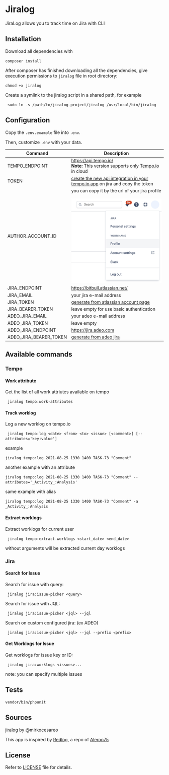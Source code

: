 # Jiralog
JiraLog allows you to track time on Jira with CLI

## Installation

Download all dependencies with

    composer install

After composer has finished downloading all the dependencies, give execution permissions to `jiralog` file in root directory:

    chmod +x jiralog

Create a symlink to the jiralog script in a shared path, for example

     sudo ln -s /path/to/jiralog-project/jiralog /usr/local/bin/jiralog

## Configuration

Copy the `.env.example` file into `.env`.

Then, customize `.env` with your data.

| Command                | Description                                                                                                                                                                            |
|------------------------|----------------------------------------------------------------------------------------------------------------------------------------------------------------------------------------|
| TEMPO_ENDPOINT         | https://api.tempo.io/<br/>  **Note:** This version supports only [Tempo.io](https://www.tempo.io/) in cloud                                                                            |
| TOKEN                  | [create the new api integration in your tempo.io app](https://help.tempo.io/cloud/en/tempo-timesheets/developing-with-tempo/using-rest-api-integrations.html) on jira and copy the token |
| AUTHOR_ACCOUNT_ID      | you can copy it by the url of your jira profile<br/> <br/>![jira profile](docs/jira_profile.png)                                                                                       |
| JIRA_ENDPOINT          | https://bitbull.atlassian.net/                                                                                                                                                         |
| JIRA_EMAIL             | your jira e-mail address                                                                                                                                                               |
| JIRA_TOKEN             | [generate from atlassian account page](https://id.atlassian.com/manage-profile/security/api-tokens)                                                                                    |
| JIRA_BEARER_TOKEN      | leave empty for use basic authentication                                                                                                                                               |
| ADEO_JIRA_EMAIL        | your adeo e-mail address                                                                                                                                                               |
| ADEO_JIRA_TOKEN        | leave empty                                                                                                                                                                            |
| ADEO_JIRA_ENDPOINT     | https://jira.adeo.com                                                                                                                                                                  |
| ADEO_JIRA_BEARER_TOKEN | [generate from adeo jira](https://jira.adeo.com/secure/ViewProfile.jspa?selectedTab=com.atlassian.pats.pats-plugin:jira-user-personal-access-tokens)                                   | 


## Available commands

### Tempo

#### Work attribute 
Get the list of all work attriutes available on tempo

     jiralog tempo:work-attributes

#### Track worklog
Log a new worklog on tempo.io

     jiralog tempo:log <date> <from> <to> <issue> [<comment>] [--attributes='key:value']

example

    jiralog tempo:log 2021-08-25 1330 1400 TASK-73 "Comment"

another example with an attribute

    jiralog tempo:log 2021-08-25 1330 1400 TASK-73 "Comment" --attributes='_Activity_:Analysis'

same example with alias

    jiralog tempo:log 2021-08-25 1330 1400 TASK-73 "Comment" -a _Activity_:Analysis

#### Extract worklogs
Extract worklogs for current user

     jiralog tempo:extract-worklogs <start_date> <end_date>

without arguments will be extracted current day worklogs



### Jira

#### Search for Issue
Search for issue with query:

     jiralog jira:issue-picker <query>

Search for issue with JQL:

     jiralog jira:issue-picker <jql> --jql

Search on custom configured jira: (ex ADEO)

     jiralog jira:issue-picker <jql> --jql --prefix <prefix>



#### Get Worklogs for Issue
Get worklogs for issue key or ID:

     jiralog jira:worklogs <issues>...

note: you can specify multiple issues

## Tests

    vendor/bin/phpunit


## Sources

[jiralog](https://github.com/mirkocesaro/jiralog) by @mirkocesareo

This app is inspired by [Redlog](https://github.com/aleron75/redlog), a repo of [Aleron75](https://github.com/aleron75)

## License
Refer to [LICENSE](LICENSE) file for details.